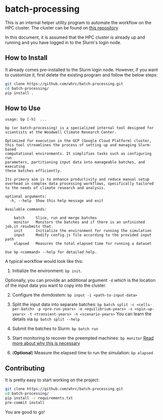 # batch-processing

This is an internal helper utility program to automate the workflow on the HPC cluster.
The cluster can be found on [this repository](https://github.com/whrc/GCP-Slurm-Arctic/)

In this document, it is assumed that the HPC cluster is already up and running and you have logged in to the Slurm's login node.

## How to Install

It already comes pre-installed to the Slurm login node.
However, if you want to customize it, first delete the existing program and follow the below steps:

```bash
git clone https://github.com/whrc/batch-processing.git
cd batch-processing/
pip install .
```

## How to Use

```
usage: bp [-h]  ...

bp (or batch-processing) is a specialized internal tool designed for
scientists at the Woodwell Climate Research Center.

Optimized for execution in the GCP (Google Cloud Platform) cluster,
this tool streamlines the process of setting up and managing Slurm-based
computational environments. It simplifies tasks such as configuring run
parameters, partitioning input data into manageable batches, and executing
these batches efficiently.

Its primary aim is to enhance productivity and reduce manual setup
overhead in complex data processing workflows, specifically tailored
to the needs of climate research and analysis.

optional arguments:
  -h, --help  Show this help message and exit

Available commands:

    batch     Slice, run and merge batches
    monitor   Monitors the batches and if there is an unfinished job,it resubmits that.
    init      Initialize the environment for running the simulation
    input     Modify config.js file according to the provided input path
    elapsed   Measures the total elapsed time for running a dataset

Use bp <command> --help for detailed help.
```

A typical workflow would look like this:

1) Initialize the environment: `bp init`.

Optionally, you can provide an additional argument `-d` which is the location of the input data you want to copy into the cluster.

2) Configure the dvmdostem: `bp input -i <path-to-input-data>`

3) Split the input data into separate batches: `bp batch split -c <cells-per-batch> -p <pre-run-years> -e <equilibrium-years> -s <spin-up-years> -t <transient-years> -n <scenario-years>`
You can learn the details via `bp batch split --help`

4) Submit the batches to Slurm: `bp batch run`

5) Start monitoring to recover the preempted machines: `bp monitor`
[Read more about why this is necessary](todo)

6) (**Optional**) Measure the elapsed time to run the simulation: `bp elapsed`


## Contributing

It is pretty easy to start working on the project:

```bash
git clone https://github.com/whrc/batch-processing.git
cd batch-processing/
pip install -r requirements.txt
pre-commit install
```

You are good to go!
